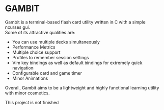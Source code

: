 # GAMBIT
Gambit is a terminal-based flash card utility written in C with a simple ncurses gui.  
Some of its attractive qualities are:
* You can use multiple decks simultaneously
* Performance Metrics
* Multiple choice support
* Profiles to remember session settings
* Vim key bindings as well as default bindings for extremely quick navigation
* Configurable card and game timer
* Minor Animations

Overall, Gambit aims to be a lightweight and highly functional learning utility
with minor cosmetics.
  
This project is not finished
